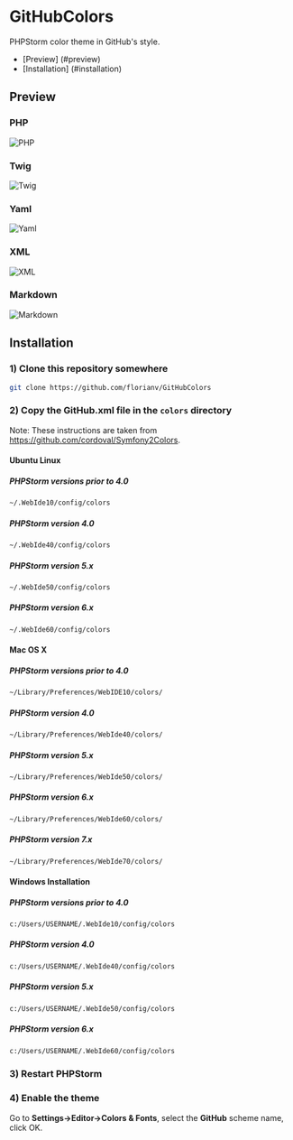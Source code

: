 # GitHubColors

PHPStorm color theme in GitHub's style.

* [Preview] (#preview)
* [Installation] (#installation)

## Preview

### PHP
![PHP](/demo/php.png)

### Twig
![Twig](/demo/twig.png)

### Yaml
![Yaml](/demo/yaml.png)

### XML
![XML](/demo/xml.png)

### Markdown
![Markdown](/demo/markdown.png)

## Installation

### 1) Clone this repository somewhere

```bash
git clone https://github.com/florianv/GitHubColors
```

### 2) Copy the GitHub.xml file in the `colors` directory

Note: These instructions are taken from https://github.com/cordoval/Symfony2Colors.

#### Ubuntu Linux
##### PHPStorm versions prior to 4.0

```bash
~/.WebIde10/config/colors
```

##### PHPStorm version 4.0
```bash
~/.WebIde40/config/colors
```

##### PHPStorm version 5.x
```bash
~/.WebIde50/config/colors
```

##### PHPStorm version 6.x
```bash
~/.WebIde60/config/colors
```

#### Mac OS X
##### PHPStorm versions prior to 4.0

```bash
~/Library/Preferences/WebIDE10/colors/
```

##### PHPStorm version 4.0
```bash
~/Library/Preferences/WebIde40/colors/
```

##### PHPStorm version 5.x
```bash
~/Library/Preferences/WebIde50/colors/
```

##### PHPStorm version 6.x
```bash
~/Library/Preferences/WebIde60/colors/
```

##### PHPStorm version 7.x
```bash
~/Library/Preferences/WebIde70/colors/
```

#### Windows Installation
##### PHPStorm versions prior to 4.0

```bash
c:/Users/USERNAME/.WebIde10/config/colors
```

##### PHPStorm version 4.0

```bash
c:/Users/USERNAME/.WebIde40/config/colors
```

##### PHPStorm version 5.x

```bash
c:/Users/USERNAME/.WebIde50/config/colors
```

##### PHPStorm version 6.x

```bash
c:/Users/USERNAME/.WebIde60/config/colors
```

### 3) Restart PHPStorm

### 4) Enable the theme

Go to **Settings->Editor->Colors & Fonts**, select the **GitHub** scheme name, click OK.
